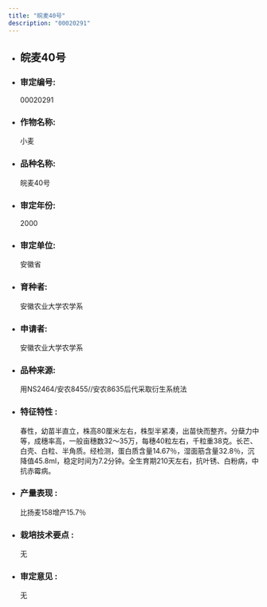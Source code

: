 ```yaml
---
title: "皖麦40号"
description: "00020291"
---
```

* ## 皖麦40号
* ###  审定编号:  
   00020291

*  ### 作物名称:  
   小麦

*   ###  品种名称: 
    皖麦40号

*   ### 审定年份: 
    2000

*   ### 审定单位:  
    安徽省

*   ### 育种者:  
    安徽农业大学农学系

*   ### 申请者:  
    安徽农业大学农学系

*   ### 品种来源:  
    用NS2464/安农8455//安农8635后代采取衍生系统法

*   ### 特征特性 : 
    春性，幼苗半直立，株高80厘米左右，株型半紧凑，出苗快而整齐。分蘖力中等，成穗率高，一般亩穗数32～35万，每穗40粒左右，千粒重38克。长芒、白壳、白粒、半角质。经检测，蛋白质含量14.67％，湿面筋含量32.8％，沉降值45.8ml，稳定时间为7.2分钟。全生育期210天左右，抗叶锈、白粉病，中抗赤霉病。

*   ### 产量表现 : 
    比扬麦158增产15.7％

*   ### 栽培技术要点 : 
    无

*   ### 审定意见 : 
    无
